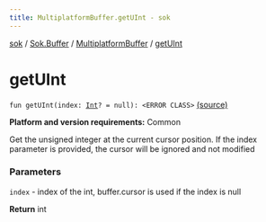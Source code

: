 ```yaml
---
title: MultiplatformBuffer.getUInt - sok
---
```


[sok](../../index.html) / [Sok.Buffer](../index.html) / [MultiplatformBuffer](index.html) / [getUInt](./get-u-int.html)

# getUInt

`fun getUInt(index: `[`Int`](https://kotlinlang.org/api/latest/jvm/stdlib/kotlin/-int/index.html)`? = null): <ERROR CLASS>` [(source)](https://github.com/SeekDaSky/Sok/tree/master/common/sok-common/src/Sok/Buffer/MultiplatformBuffer.kt#L207)

**Platform and version requirements:** Common

Get the unsigned integer at the current cursor position. If the index parameter is provided, the cursor will be ignored and
not modified

### Parameters

`index` - index of the int, buffer.cursor is used if the index is null

**Return**
int

